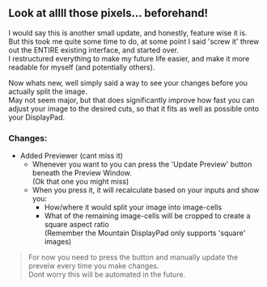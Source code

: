 ## Look at allll those pixels... beforehand!
I would say this is another small update, and honestly, feature wise it is.  
But this took me quite some time to do, at some point I said 'screw it' threw out the ENTIRE existing interface, and started over.  
I restructured everything to make my future life easier, and make it more readable for myself (and potentially others).

Now whats new, well simply said a way to see your changes before you actually split the image.  
May not seem major, but that does significantly improve how fast you can adjust your image to the desired cuts,
so that it fits as well as possible onto your DisplayPad.


### Changes:
- Added Previewer (cant miss it)
   - Whenever you want to you can press the 'Update Preview' button beneath the Preview Window.  
     (Ok that one you might miss)
   - When you press it, it will recalculate based on your inputs and show you:
      - How/where it would split your image into image-cells
      - What of the remaining image-cells will be cropped to create a square aspect ratio  
        (Remember the Mountain DisplayPad only supports 'square' images)
> For now you need to press the button and manually update the preveiw every time you make changes.  
> Dont worry this will be automated in the future.
 
